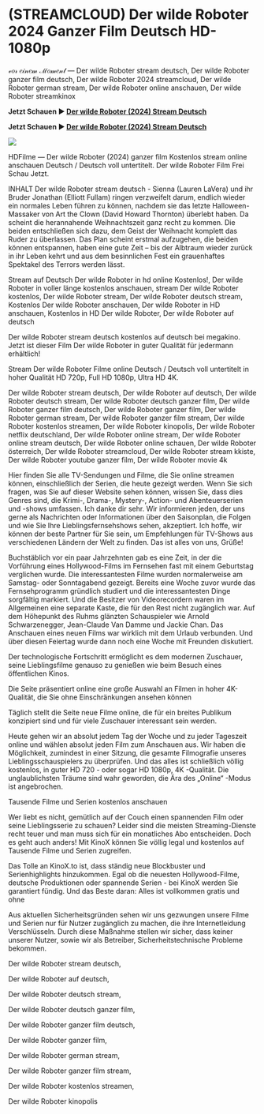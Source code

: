 # (STREAMCLOUD) Der wilde Roboter 2024 Ganzer Film Deutsch HD-1080p
𝓋𝑜𝓇 𝑒𝒾𝓃𝑒𝓂 ℳ𝑜𝓂𝑒𝓃𝓉 — Der wilde Roboter stream deutsch, Der wilde Roboter ganzer film deutsch, Der wilde Roboter 2024 streamcloud, Der wilde Roboter german stream, Der wilde Roboter online anschauen, Der wilde Roboter streamkinox

**Jetzt Schauen ▶ [Der wilde Roboter (2024) Stream Deutsch](https://cutt.ly/yeFVNzHR)**

**Jetzt Schauen ▶ [Der wilde Roboter (2024) Stream Deutsch](https://cutt.ly/yeFVNzHR)**

<p dir="auto"><a href="https://cutt.ly/yeFVNzHR" title="1080p" rel="nofollow"><img src="https://i.imgur.com/jhNGoEt.gif" style="max-width: 100%;"></a></p>

HDFilme — Der wilde Roboter (2024) ganzer film Kostenlos stream online anschauen Deutsch / Deutsch voll untertitelt. Der wilde Roboter Film Frei Schau Jetzt.

INHALT Der wilde Roboter stream deutsch - Sienna (Lauren LaVera) und ihr Bruder Jonathan (Elliott Fullam) ringen verzweifelt darum, endlich wieder ein normales Leben führen zu können, nachdem sie das letzte Halloween-Massaker von Art the Clown (David Howard Thornton) überlebt haben. Da scheint die herannahende Weihnachtszeit ganz recht zu kommen. Die beiden entschließen sich dazu, dem Geist der Weihnacht komplett das Ruder zu überlassen. Das Plan scheint erstmal aufzugehen, die beiden können entspannen, haben eine gute Zeit – bis der Albtraum wieder zurück in ihr Leben kehrt und aus dem besinnlichen Fest ein grauenhaftes Spektakel des Terrors werden lässt.

Stream auf Deutsch Der wilde Roboter in hd online Kostenlos!, Der wilde Roboter in voller länge kostenlos anschauen, stream Der wilde Roboter kostenlos, Der wilde Roboter stream, Der wilde Roboter deutsch stream, Kostenlos Der wilde Roboter anschauen, Der wilde Roboter in HD anschauen, Kostenlos in HD Der wilde Roboter, Der wilde Roboter auf deutsch

Der wilde Roboter stream deutsch kostenlos auf deutsch bei megakino. Jetzt ist dieser Film Der wilde Roboter in guter Qualität für jedermann erhältlich!

Stream Der wilde Roboter Filme online Deutsch / Deutsch voll untertitelt in hoher Qualität HD 720p, Full HD 1080p, Ultra HD 4K.

Der wilde Roboter stream deutsch, Der wilde Roboter auf deutsch, Der wilde Roboter deutsch stream, Der wilde Roboter deutsch ganzer film, Der wilde Roboter ganzer film deutsch, Der wilde Roboter ganzer film, Der wilde Roboter german stream, Der wilde Roboter ganzer film stream, Der wilde Roboter kostenlos streamen, Der wilde Roboter kinopolis, Der wilde Roboter netflix deutschland, Der wilde Roboter online stream, Der wilde Roboter online stream deutsch, Der wilde Roboter online schauen, Der wilde Roboter österreich, Der wilde Roboter streamcloud, Der wilde Roboter stream kkiste, Der wilde Roboter youtube ganzer film, Der wilde Roboter movie 4k

Hier finden Sie alle TV-Sendungen und Filme, die Sie online streamen können, einschließlich der Serien, die heute gezeigt werden. Wenn Sie sich fragen, was Sie auf dieser Website sehen können, wissen Sie, dass dies Genres sind, die Krimi-, Drama-, Mystery-, Action- und Abenteuerserien und -shows umfassen. Ich danke dir sehr. Wir informieren jeden, der uns gerne als Nachrichten oder Informationen über den Saisonplan, die Folgen und wie Sie Ihre Lieblingsfernsehshows sehen, akzeptiert. Ich hoffe, wir können der beste Partner für Sie sein, um Empfehlungen für TV-Shows aus verschiedenen Ländern der Welt zu finden. Das ist alles von uns, Grüße!

Buchstäblich vor ein paar Jahrzehnten gab es eine Zeit, in der die Vorführung eines Hollywood-Films im Fernsehen fast mit einem Geburtstag verglichen wurde. Die interessantesten Filme wurden normalerweise am Samstag- oder Sonntagabend gezeigt. Bereits eine Woche zuvor wurde das Fernsehprogramm gründlich studiert und die interessantesten Dinge sorgfältig markiert. Und die Besitzer von Videorecordern waren im Allgemeinen eine separate Kaste, die für den Rest nicht zugänglich war. Auf dem Höhepunkt des Ruhms glänzten Schauspieler wie Arnold Schwarzenegger, Jean-Claude Van Damme und Jackie Chan. Das Anschauen eines neuen Films war wirklich mit dem Urlaub verbunden. Und über diesen Feiertag wurde dann noch eine Woche mit Freunden diskutiert.

Der technologische Fortschritt ermöglicht es dem modernen Zuschauer, seine Lieblingsfilme genauso zu genießen wie beim Besuch eines öffentlichen Kinos.

Die Seite präsentiert online eine große Auswahl an Filmen in hoher 4K-Qualität, die Sie ohne Einschränkungen ansehen können

Täglich stellt die Seite neue Filme online, die für ein breites Publikum konzipiert sind und für viele Zuschauer interessant sein werden.

Heute gehen wir an absolut jedem Tag der Woche und zu jeder Tageszeit online und wählen absolut jeden Film zum Anschauen aus. Wir haben die Möglichkeit, zumindest in einer Sitzung, die gesamte Filmografie unseres Lieblingsschauspielers zu überprüfen. Und das alles ist schließlich völlig kostenlos, in guter HD 720 - oder sogar HD 1080p, 4K -Qualität. Die unglaublichsten Träume sind wahr geworden, die Ära des „Online“ -Modus ist angebrochen.

Tausende Filme und Serien kostenlos anschauen

Wer liebt es nicht, gemütlich auf der Couch einen spannenden Film oder seine Lieblingsserie zu schauen? Leider sind die meisten Streaming-Dienste recht teuer und man muss sich für ein monatliches Abo entscheiden. Doch es geht auch anders! Mit KinoX können Sie völlig legal und kostenlos auf Tausende Filme und Serien zugreifen.

Das Tolle an KinoX.to ist, dass ständig neue Blockbuster und Serienhighlights hinzukommen. Egal ob die neuesten Hollywood-Filme, deutsche Produktionen oder spannende Serien - bei KinoX werden Sie garantiert fündig. Und das Beste daran: Alles ist vollkommen gratis und ohne

Aus aktuellen Sicherheitsgründen sehen wir uns gezwungen unsere Filme und Serien nur für Nutzer zugänglich zu machen, die ihre Internetleidung Verschlüsseln. Durch diese Maßnahme stellen wir sicher, dass keiner unserer Nutzer, sowie wir als Betreiber, Sicherheitstechnische Probleme bekommen.

Der wilde Roboter stream deutsch,

Der wilde Roboter auf deutsch,

Der wilde Roboter deutsch stream,

Der wilde Roboter deutsch ganzer film,

Der wilde Roboter ganzer film deutsch,

Der wilde Roboter ganzer film,

Der wilde Roboter german stream,

Der wilde Roboter ganzer film stream,

Der wilde Roboter kostenlos streamen,

Der wilde Roboter kinopolis
